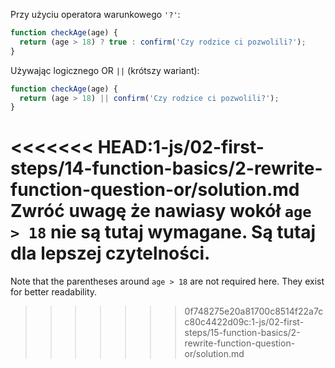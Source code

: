 Przy użyciu operatora warunkowego `'?'`:

```js
function checkAge(age) {
  return (age > 18) ? true : confirm('Czy rodzice ci pozwolili?');
}
```

Używając logicznego OR `||` (krótszy wariant):

```js
function checkAge(age) {
  return (age > 18) || confirm('Czy rodzice ci pozwolili?');
}
```

<<<<<<< HEAD:1-js/02-first-steps/14-function-basics/2-rewrite-function-question-or/solution.md
Zwróć uwagę że nawiasy wokół `age > 18` nie są tutaj wymagane. Są tutaj dla lepszej czytelności.
=======
Note that the parentheses around `age > 18` are not required here. They exist for better readability.
>>>>>>> 0f748275e20a81700c8514f22a7cc80c4422d09c:1-js/02-first-steps/15-function-basics/2-rewrite-function-question-or/solution.md
